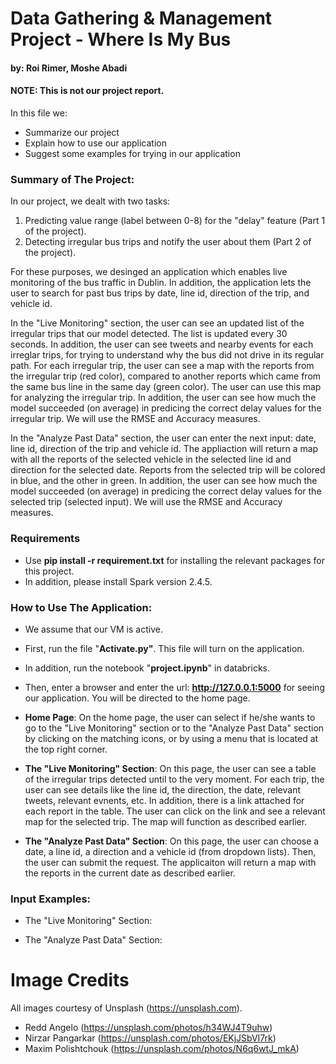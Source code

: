 
# Data Gathering & Management Project - Where Is My Bus
#### by: Roi Rimer, Moshe Abadi
#### **NOTE**: This is not our project report.
In this file we:
 - Summarize our project
 - Explain how to use our application
 - Suggest some examples for trying in our application
 
 ### Summary of The Project:
 In our project, we dealt with two tasks:
 1. Predicting value range (label between 0-8) for the "delay" feature (Part 1 of the project).
 2. Detecting irregular bus trips and notify the user about them (Part 2 of the project).
 
 For these purposes, we desinged an application which enables live monitoring of the bus traffic in Dublin. In addition, the application lets the user to search for past bus trips by date, line id, direction of the trip, and vehicle id.
 
 In the "Live Monitoring" section, the user can see an updated list of the irregular trips that our model detected. The list is updated every 30 seconds. In addition, the user can see tweets and nearby events for each irreglar trips, for trying to understand why the bus did not drive in its regular path.
 For each irregular trip, the user can see a map with the reports from the irregular trip (red color), compared to another reports which came from the same bus line in the same day (green color). The user can use this map for analyzing the irregular trip. In addition, the user can see how much the model succeeded (on average) in predicing the correct delay values for the irregular trip. We will use the RMSE and Accuracy measures.
 
 In the "Analyze Past Data" section, the user can enter the next input: date, line id, direction of the trip and vehicle id.
 The appliaction will return a map with all the reports of the selected vehicle in the selected line id and direction for the selected date. Reports from the selected trip will be colored in blue, and the other in green. In addition, the user can see how much the model succeeded (on average) in predicing the correct delay values for the selected trip (selected input). We will use the RMSE and Accuracy measures.

### Requirements ###
- Use **pip install -r requirement.txt** for installing the relevant packages for this project.
- In addition, please install Spark version 2.4.5. 

### How to Use The Application:

- We assume that our VM is active.
- First, run the file "**Activate.py"**. This file will turn on the application.
- In addition, run the notebook "**project.ipynb**" in databricks.
- Then, enter a browser and enter the url: **http://127.0.0.1:5000** for seeing our application. You will be directed to the home page. 

- **Home Page**: On the home page, the user can select if he/she wants to go to the "Live Monitoring" section or to the "Analyze Past Data" section by clicking on the matching icons, or by using a menu that is located at the top right corner.

- **The "Live Monitoring" Section**: On this page, the user can see a table of the irregular trips detected until to the very moment. For each trip, the user can see details like the line id, the direction, the date, relevant tweets, relevant evnents, etc. In addition, there is a link attached for each report in the table. The user can click on the link and see a relevant map for the selected trip. The map will function as described earlier. 

- **The "Analyze Past Data" Section**: On this page, the user can choose a date, a line id, a direction and a vehicle id (from dropdown lists). Then, the user can submit the request. The applicaiton will return a map with the reports in the current date as described earlier.


### Input Examples:
 - The "Live Monitoring" Section:
 
 - The "Analyze Past Data" Section:

# Image Credits

All images courtesy of Unsplash (https://unsplash.com).

- Redd Angelo (https://unsplash.com/photos/h34WJ4T9uhw)
- Nirzar Pangarkar (https://unsplash.com/photos/EKjJSbVI7rk)
- Maxim Polishtchouk (https://unsplash.com/photos/N6q6wtJ_mkA)


[//]: # (These are reference links used in the body of this note and get stripped out when the markdown processor does its job. There is no need to format nicely because it shouldn't be seen. Thanks SO - http://stackoverflow.com/questions/4823468/store-comments-in-markdown-syntax)


   [dill]: <https://github.com/joemccann/dillinger>
   [git-repo-url]: <https://github.com/joemccann/dillinger.git>
   [john gruber]: <http://daringfireball.net>
   [df1]: <http://daringfireball.net/projects/markdown/>
   [markdown-it]: <https://github.com/markdown-it/markdown-it>
   [Ace Editor]: <http://ace.ajax.org>
   [node.js]: <http://nodejs.org>
   [Twitter Bootstrap]: <http://twitter.github.com/bootstrap/>
   [jQuery]: <http://jquery.com>
   [@tjholowaychuk]: <http://twitter.com/tjholowaychuk>
   [express]: <http://expressjs.com>
   [AngularJS]: <http://angularjs.org>
   [Gulp]: <http://gulpjs.com>

   [PlDb]: <https://github.com/joemccann/dillinger/tree/master/plugins/dropbox/README.md>
   [PlGh]: <https://github.com/joemccann/dillinger/tree/master/plugins/github/README.md>
   [PlGd]: <https://github.com/joemccann/dillinger/tree/master/plugins/googledrive/README.md>
   [PlOd]: <https://github.com/joemccann/dillinger/tree/master/plugins/onedrive/README.md>
   [PlMe]: <https://github.com/joemccann/dillinger/tree/master/plugins/medium/README.md>
   [PlGa]: <https://github.com/RahulHP/dillinger/blob/master/plugins/googleanalytics/README.md>
